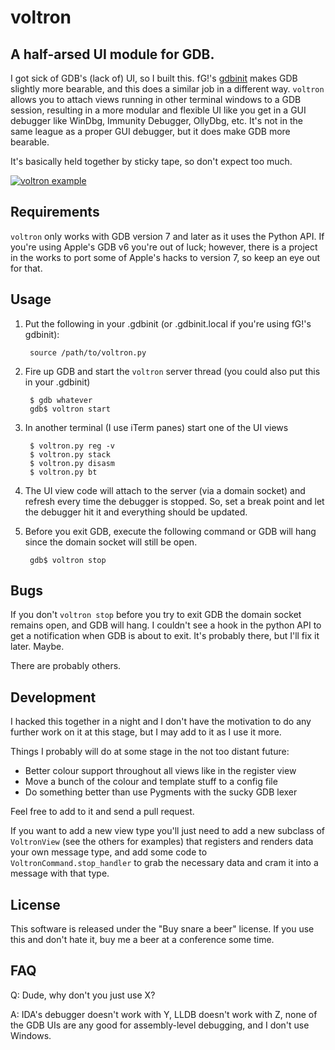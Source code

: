 voltron
=======

A half-arsed UI module for GDB. 
------------------------------

I got sick of GDB's (lack of) UI, so I built this. fG!'s [gdbinit](https://github.com/gdbinit/Gdbinit) makes GDB slightly more bearable, and this does a similar job in a different way. `voltron` allows you to attach views running in other terminal windows to a GDB session, resulting in a more modular and flexible UI like you get in a GUI debugger like WinDbg, Immunity Debugger, OllyDbg, etc. It's not in the same league as a proper GUI debugger, but it does make GDB more bearable.

It's basically held together by sticky tape, so don't expect too much.

[![voltron example](http://github.com/snare/voltron/raw/master/example.png)](#example)

Requirements
------------

`voltron` only works with GDB version 7 and later as it uses the Python API. If you're using Apple's GDB v6 you're out of luck; however, there is a project in the works to port some of Apple's hacks to version 7, so keep an eye out for that.

Usage
-----

1. Put the following in your .gdbinit (or .gdbinit.local if you're using fG!'s gdbinit):

		source /path/to/voltron.py

2. Fire up GDB and start the `voltron` server thread (you could also put this in your .gdbinit)

		$ gdb whatever
		gdb$ voltron start

3. In another terminal (I use iTerm panes) start one of the UI views

		$ voltron.py reg -v
		$ voltron.py stack
		$ voltron.py disasm
		$ voltron.py bt

4. The UI view code will attach to the server (via a domain socket) and refresh every time the debugger is stopped. So, set a break point and let the debugger hit it and everything should be updated.

5. Before you exit GDB, execute the following command or GDB will hang since the domain socket will still be open.

		gdb$ voltron stop

Bugs
----

If you don't `voltron stop` before you try to exit GDB the domain socket remains open, and GDB will hang. I couldn't see a hook in the python API to get a notification when GDB is about to exit. It's probably there, but I'll fix it later. Maybe.

There are probably others.

Development
-----------

I hacked this together in a night and I don't have the motivation to do any further work on it at this stage, but I may add to it as I use it more.

Things I probably will do at some stage in the not too distant future:

* Better colour support throughout all views like in the register view
* Move a bunch of the colour and template stuff to a config file
* Do something better than use Pygments with the sucky GDB lexer

Feel free to add to it and send a pull request.

If you want to add a new view type you'll just need to add a new subclass of `VoltronView` (see the others for examples) that registers and renders data your own message type, and add some code to `VoltronCommand.stop_handler` to grab the necessary data and cram it into a message with that type.

License
-------

This software is released under the "Buy snare a beer" license. If you use this and don't hate it, buy me a beer at a conference some time.

FAQ
---

Q: Dude, why don't you just use X?

A: IDA's debugger doesn't work with Y, LLDB doesn't work with Z, none of the GDB UIs are any good for assembly-level debugging, and I don't use Windows.

